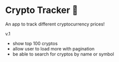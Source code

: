 # Crypto Tracker 🚀

An app to track different cryptocurrency prices!

v.1

- show top 100 cryptos
- allow user to load more with pagination
- be able to search for cryptos by name or symbol
